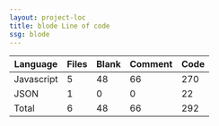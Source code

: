 ```yaml
---
layout: project-loc
title: blode Line of code
ssg: blode
---
```

<div class="table-responsive">
<table class="table">
<thead><tr>
<th>Language</th>
<th>Files</th>
<th>Blank</th>
<th>Comment</th>
<th>Code</th>
</tr></thead><tbody>
<tr><td>Javascript</td><td> 5</td><td> 48</td><td> 66</td><td> 270</td></tr>
<tr><td>JSON</td><td> 1</td><td> 0</td><td> 0</td><td> 22</td></tr>
<tr><td>Total</td><td>6</td><td>48</td><td>66</td><td>292</td></tr>
</tbody></table></div>
